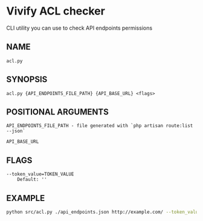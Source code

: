 # Vivify ACL checker

CLI utility you can use to check API endpoints permissions

## NAME
    acl.py

## SYNOPSIS
    acl.py {API_ENDPOINTS_FILE_PATH} {API_BASE_URL} <flags>

## POSITIONAL ARGUMENTS

    API_ENDPOINTS_FILE_PATH - file generated with `php artisan route:list --json`

    API_BASE_URL

## FLAGS

    --token_value=TOKEN_VALUE
        Default: ''


## EXAMPLE

```bash
python src/acl.py ./api_endpoints.json http://example.com/ --token_value="Bearer eyJpdiI6InFXZ285QnEwSm9Fa0VnaWo5a0JLMVE9PSIsInZhbHVlIjoiQTNTN1F5d01Zd3VLOWF4U0o1RlkrVzJEd3p3bTFvd1FiZmUwUjdUNm9TQUZtNzF1R1hyL1hnRFNOMWJBclBtZk5"
```
